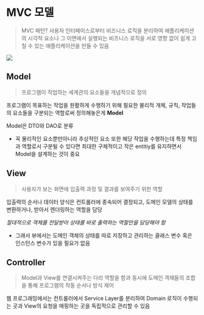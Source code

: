 # MVC 모델

> MVC 패턴? 사용자 인터페이스로부터 비즈니스 로직을 분리하여 애플리케이션의 시각적 요소나 그 이면에서 실행되는 비즈니스 로직을 서로 영향 없이 쉽게 고칠 수 있는 애플리케이션을 만들 수 있음

![](https://media.vlpt.us/images/ljinsk3/post/3bd5b520-3cab-4234-b658-bad9e68bd6ee/600px-Router-MVC-DB.svg.png)

## Model

> 프로그램이 작업하는 세계관의 요소들을 개념적으로 정의

프로그램이 목표하는 작업을 원활하게 수행하기 위해 필요한 물리적 개체, 규칙, 작업들의 요소들을 구분되는 역할로써 정의해놓은게 **Model**<br>

Model은 DTO와 DAO로 분류<br>

- 꼭 물리적인 요소뿐만아니라 추상적인 요소 또한 해당 작업을 수행하는데 특정 책임과 역할로서 구분될 수 있다면 최대한 구체적이고 작은 entitiy를 유지하면서 Model을 설계하는 것이 중요

## View

> 사용자가 보는 화면에 입출력 과정 및 결과를 보여주기 위한 역할

입출력의 순서나 데이터 양식은 컨트롤러에 종속되어 결정되고, 도메인 모델의 상태를 변환하거나, 받아서 렌더링하는 역할을 담당<br>

*절대적으로 객체를 전달받아 상태를 바로 출력하는 역할만을 담당해야 함*<br>

- 그래서 뷰에서는 도메인 객체의 상태를 따로 저장하고 관리하는 클래스 변수 혹은 인스턴스 변수가 있을 필요가 없음



## Controller

> Model과 View를 연결시켜주는 다리 역할을 함과 동시에 도메인 객체들의 조합을 통해 프로그램의 작동 순서나 방식 제어

웹 프로그래밍에서는 컨트롤러에서 Service Layer를 분리하여 Domain 로직이 수행되는 곳과 View의 요청을 매핑하는 곳을 독립적으로 관리할 수 있음



